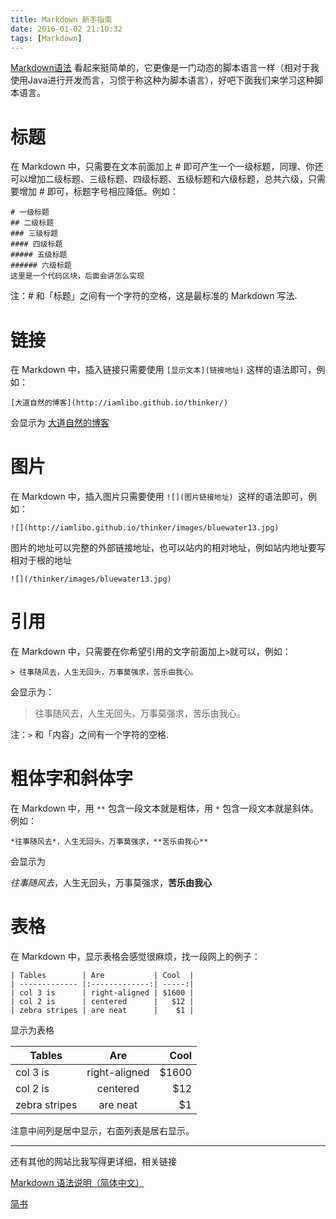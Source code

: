 ```yaml
---
title: Markdown 新手指南
date: 2016-01-02 21:10:32
tags: [Markdown]
---
```

[Markdown语法](http://wowubuntu.com/markdown/) 看起来挺简单的，它更像是一门动态的脚本语言一样（相对于我使用Java进行开发而言，习惯于称这种为脚本语言），好吧下面我们来学习这种脚本语言。
<!-- more -->
# 标题
在 Markdown 中，只需要在文本前面加上 # 即可产生一个一级标题，同理、你还可以增加二级标题、三级标题、四级标题、五级标题和六级标题，总共六级，只需要增加  # 即可，标题字号相应降低。例如：

    # 一级标题
    ## 二级标题
    ### 三级标题
    #### 四级标题
    ##### 五级标题
    ###### 六级标题
	这里是一个代码区块，后面会讲怎么实现
	

注：# 和「标题」之间有一个字符的空格，这是最标准的 Markdown 写法.

# 链接
在 Markdown 中，插入链接只需要使用 `[显示文本](链接地址)` 这样的语法即可，例如：

    [大道自然的博客](http://iamlibo.github.io/thinker/)

会显示为
[大道自然的博客](http://iamlibo.github.io/thinker/)

# 图片
在 Markdown 中，插入图片只需要使用 `![](图片链接地址) `这样的语法即可，例如：

	![](http://iamlibo.github.io/thinker/images/bluewater13.jpg)

图片的地址可以完整的外部链接地址，也可以站内的相对地址，例如站内地址要写相对于根的地址

	![](/thinker/images/bluewater13.jpg)

# 引用
在 Markdown 中，只需要在你希望引用的文字前面加上` > `就可以，例如：

	> 往事随风去，人生无回头，万事莫强求，苦乐由我心。
	
会显示为：
> 往事随风去，人生无回头，万事莫强求，苦乐由我心。

注：`>` 和「内容」之间有一个字符的空格.

# 粗体字和斜体字
在 Markdown 中，用 `**` 包含一段文本就是粗体，用 `*` 包含一段文本就是斜体。例如：

	*往事随风去*，人生无回头，万事莫强求，**苦乐由我心**

会显示为

*往事随风去*，人生无回头，万事莫强求，**苦乐由我心**

# 表格
在 Markdown 中，显示表格会感觉很麻烦，找一段网上的例子：

	| Tables        | Are           | Cool  |
	| ------------- |:-------------:| -----:|
	| col 3 is      | right-aligned | $1600 |
	| col 2 is      | centered      |   $12 |
	| zebra stripes | are neat      |    $1 |

显示为表格

| Tables        | Are           | Cool  |
| ------------- |:-------------:| -----:|
| col 3 is      | right-aligned | $1600 |
| col 2 is      | centered      |   $12 |
| zebra stripes | are neat      |    $1 |

注意中间列是居中显示，右面列表是居右显示。

---



还有其他的网站比我写得更详细，相关链接

[Markdown 语法说明（简体中文）](http://wowubuntu.com/markdown/)

[简书](http://www.jianshu.com/p/q81RER)
